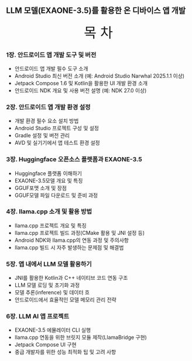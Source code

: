 #
## LLM 모델(EXAONE-3.5)를 활용한 온 디바이스 앱 개발

<div align="center">
    <span style="font-size: 28pt">
  목 차
    </span>
</div>

### **1장. 안드로이드 앱 개발 도구 및 버전**

- 안드로이드 앱 개발 필수 도구 소개
- Android Studio 최신 버전 소개 (예: Android Studio Narwhal 2025.1.1 이상)
- Jetpack Compose 1.6 및 Kotlin을 활용한 UI 개발 환경 소개
- 안드로이드 NDK 개요 및 사용 버전 설명 (예: NDK 27.0 이상)

### **2장. 안드로이드 앱 개발 환경 설정**

- 개발 환경 필수 요소 설치 방법
- Android Studio 프로젝트 구성 및 설정
- Gradle 설정 및 버전 관리
- AVD 및 실기기에서 앱 테스트 환경 설정

### **3장. Huggingface 오픈소스 플랫폼과 EXAONE-3.5**

- Huggingface 플랫폼 이해하기 
- EXAONE-3.5모델 개요 및 특징
- GGUF포맷 소개 및 장점 
- GGUF모델 파일 다운로드 및 준비 과정

### **4장. llama.cpp 소개 및 활용 방법**

- llama.cpp 프로젝트 개요 및 특징
- llama.cpp 프로젝트 빌드 과정(CMake 활용 및 JNI 설정 등)
- Android NDK와 llama.cpp의 연동 과정 및 주의사항
- llama.cpp 빌드 시 자주 발생하는 문제점 및 해결법

### **5장. 앱 내에서 LLM 모델 활용하기**

- JNI를 활용한 Kotlin과 C++ 네이티브 코드 연동 구조
- LLM 모델 로딩 및 초기화 과정
- 모델 추론(inference) 및 데이터 흐
- 안드로이드에서 효율적인 모델 메모리 관리 전략

### **6장.** **LLM AI 앱 프로젝트** 

- EXAONE-3.5 에뮬레이터 CLI 실행  
- llama.cpp 연동을 위한 브릿지 모듈 제작(LlamaBridge 구현)
- Jetpack Compose UI 구현
- 중급 개발자를 위한 성능 최적화 팁 및 고려 사항
